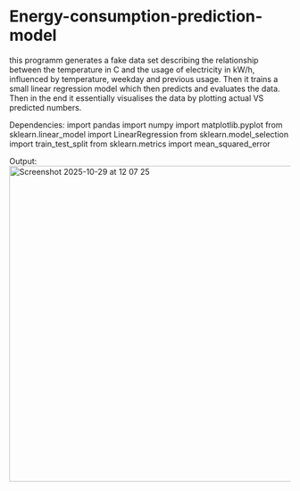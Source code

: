 # Energy-consumption-prediction-model
this programm generates a fake data set describing the relationship between the temperature in C and the usage of electricity in kW/h, influenced by temperature, weekday and previous usage. Then it trains a small linear regression model which then predicts and evaluates the data. Then in the end it essentially visualises the data by plotting actual VS predicted numbers.

Dependencies:
import pandas
import numpy 
import matplotlib.pyplot
from sklearn.linear_model import LinearRegression
from sklearn.model_selection import train_test_split
from sklearn.metrics import mean_squared_error

Output:
<img width="1000" height="566" alt="Screenshot 2025-10-29 at 12 07 25" src="https://github.com/user-attachments/assets/29c96c53-0b54-44b0-8132-544db1efb84a" />
